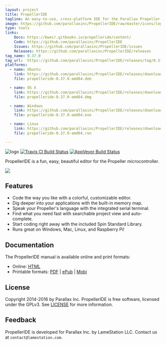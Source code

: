 ```yaml
---
layout: project
title: PropellerIDE
tagline: An easy-to-use, cross-platform IDE for the Parallax Propeller
image: https://github.com/parallaxinc/PropellerIDE/raw/master/icons/logo.png
type: tools
links:
    Docs: https://bweir.gitbooks.io/propelleride/content/
    Code: https://github.com/parallaxinc/PropellerIDE
    Issues: https://github.com/parallaxinc/PropellerIDE/issues
    Releases: https://github.com/parallaxinc/PropellerIDE/releases
tag_name: 0.37.0
tag_url:  https://github.com/parallaxinc/PropellerIDE/releases/tag/0.37.0
platforms:
  - name: Ubuntu
    link: https://github.com/parallaxinc/PropellerIDE/releases/download/0.37.0/propelleride-0.37.0-amd64.deb
    file: propelleride-0.37.0-amd64.deb

  - name: OS X
    link: https://github.com/parallaxinc/PropellerIDE/releases/download/0.37.0/propelleride-0.37.0-amd64.dmg
    file: propelleride-0.37.0-amd64.dmg

  - name: Windows
    link: https://github.com/parallaxinc/PropellerIDE/releases/download/0.37.0/propelleride-0.37.0-amd64.exe
    file: propelleride-0.37.0-amd64.exe

  - name: Linux
    link: https://github.com/parallaxinc/PropellerIDE/releases/download/0.37.0/propelleride-0.37.0-amd64.run
    file: propelleride-0.37.0-amd64.run

---
```

![logo](https://github.com/parallaxinc/PropellerIDE/raw/master/icons/logo.png)
[![Travis CI Build Status](https://travis-ci.org/parallaxinc/PropellerIDE.svg?branch=master)](https://travis-ci.org/parallaxinc/PropellerIDE) [![AppVeyor Build Status](https://ci.appveyor.com/api/projects/status/2gj0hjoqjau9is4b?svg=true)](https://ci.appveyor.com/project/bweir/propelleride)

PropellerIDE is a fun, easy, beautiful editor for the Propeller microcontroller.

![](https://github.com/parallaxinc/PropellerIDE/raw/master/screenshots/main.png)

## Features

* Code the way you like with a colorful, customizable editor.
* Dig deeper into your applications with the built-in memory map.
* Speak your Propeller's language with the integrated serial terminal.
* Find what you need fast with searchable project view and auto-complete.
* Start coding right away with the included Spin Standard Library.
* Runs great on Windows, Mac, Linux, and Raspberry Pi!

## Documentation

The PropellerIDE manual is available online and print formats:

- Online: [HTML](https://bweir.gitbooks.io/propelleride/content/)
- Printable formats: [PDF](https://www.gitbook.com/download/pdf/book/bweir/propelleride) | [ePub](https://www.gitbook.com/download/epub/book/bweir/propelleride) | [Mobi](https://www.gitbook.com/download/mobi/book/bweir/propelleride)

## License

Copyright 2014-2016 by Parallax Inc. PropellerIDE is free software, licensed under the GPLv3. See [LICENSE](LICENSE) for more information.

## Feedback

PropellerIDE is developed for Parallax Inc. by LameStation LLC. Contact us at `contact@lamestation.com`.

